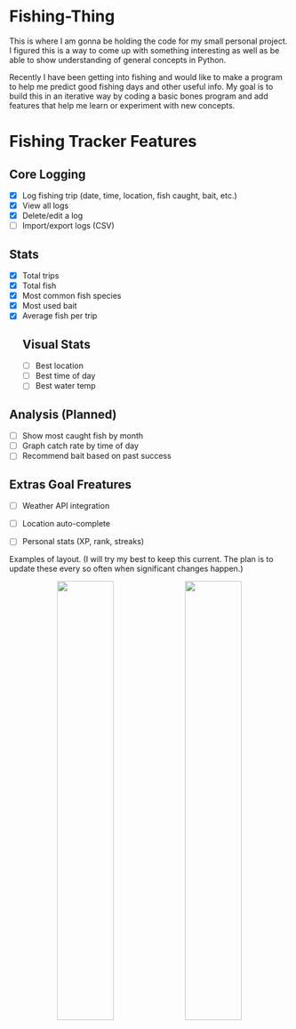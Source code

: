 # Fishing-Thing
This is where I am gonna be holding the code for my small personal project. I figured this is a way to come up with something interesting as well as be able to show understanding of general concepts in Python.

Recently I have been getting into fishing and would like to make a program to help me predict good fishing days and other useful info. My goal is to build this in an iterative way by coding a basic bones program and add features that help me learn or experiment with new concepts.

# Fishing Tracker Features

## Core Logging
- [x] Log fishing trip (date, time, location, fish caught, bait, etc.)
- [x] View all logs
- [x] Delete/edit a log
- [ ] Import/export logs (CSV)

## Stats 
- [x] Total trips
- [x] Total fish 
- [x] Most common fish species
- [x] Most used bait
- [x] Average fish per trip
    ## Visual Stats
    - [ ] Best location
    - [ ] Best time of day 
    - [ ] Best water temp

## Analysis (Planned)
- [ ] Show most caught fish by month
- [ ] Graph catch rate by time of day
- [ ] Recommend bait based on past success

## Extras Goal Freatures
- [ ] Weather API integration
- [ ] Location auto-complete
- [ ] Personal stats (XP, rank, streaks)


Examples of layout. (I will try my best to keep this current. The plan is to update these every so often when significant changes happen.)
<p align="center">
  <img src="https://github.com/user-attachments/assets/38637589-5bd9-470f-aa63-009298240882" width="45%" />
  <img src="https://github.com/user-attachments/assets/02fc3c67-db10-40df-9f58-1fc2ade570dc" width="45%" />
</p>



